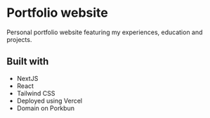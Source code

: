 # Portfolio website

Personal portfolio website featuring my experiences, education and projects.

## Built with
- NextJS
- React
- Tailwind CSS
- Deployed using Vercel
- Domain on Porkbun
